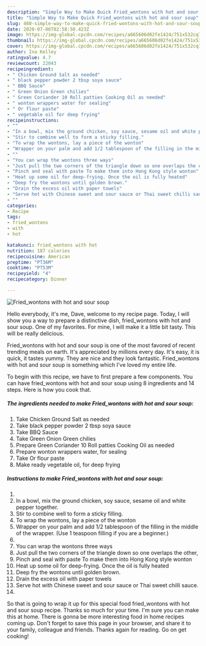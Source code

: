 ```yaml
---
description: "Simple Way to Make Quick Fried_wontons with hot and sour soup"
title: "Simple Way to Make Quick Fried_wontons with hot and sour soup"
slug: 460-simple-way-to-make-quick-fried-wontons-with-hot-and-sour-soup
date: 2020-07-06T02:58:50.423Z
image: https://img-global.cpcdn.com/recipes/a665606d02fe1424/751x532cq70/fried_wontons-with-hot-and-sour-soup-recipe-main-photo.jpg
thumbnail: https://img-global.cpcdn.com/recipes/a665606d02fe1424/751x532cq70/fried_wontons-with-hot-and-sour-soup-recipe-main-photo.jpg
cover: https://img-global.cpcdn.com/recipes/a665606d02fe1424/751x532cq70/fried_wontons-with-hot-and-sour-soup-recipe-main-photo.jpg
author: Ina Kelley
ratingvalue: 4.7
reviewcount: 22043
recipeingredient:
- " Chicken Ground Salt as needed"
- " black pepper powder 2 tbsp soya sauce"
- " BBQ Sauce"
- " Green Onion Green chilies"
- " Green Coriander 10 Roll patties Cooking Oil as needed"
- " wonton wrappers water for sealing"
- " Or flour paste"
- " vegetable oil for deep frying"
recipeinstructions:
- ""
- "In a bowl, mix the ground chicken, soy sauce, sesame oil and white pepper together."
- "Stir to combine well to form a sticky filling."
- "To wrap the wontons, lay a piece of the wonton"
- "Wrapper on your palm and add 1/2 tablespoon of the filling in the middle of the wrapper. (Use 1 teaspoon filling if you are a beginner.)"
- ""
- "You can wrap the wontons three ways"
- "Just pull the two corners of the triangle down so one overlaps the other,"
- "Pinch and seal with paste To make them into Hong Kong style wonton"
- "Heat up some oil for deep-frying. Once the oil is fully heated"
- "Deep fry the wontons until golden brown."
- "Drain the excess oil with paper towels"
- "Serve hot with Chinese sweet and sour sauce or Thai sweet chilli sauce."
- ""
categories:
- Recipe
tags:
- fried_wontons
- with
- hot

katakunci: fried_wontons with hot 
nutrition: 187 calories
recipecuisine: American
preptime: "PT36M"
cooktime: "PT53M"
recipeyield: "4"
recipecategory: Dinner

---
```



![Fried_wontons with hot and sour soup](https://img-global.cpcdn.com/recipes/a665606d02fe1424/751x532cq70/fried_wontons-with-hot-and-sour-soup-recipe-main-photo.jpg)

Hello everybody, it's me, Dave, welcome to my recipe page. Today, I will show you a way to prepare a distinctive dish, fried_wontons with hot and sour soup. One of my favorites. For mine, I will make it a little bit tasty. This will be really delicious.



Fried_wontons with hot and sour soup is one of the most favored of recent trending meals on earth. It's appreciated by millions every day. It's easy, it is quick, it tastes yummy. They are nice and they look fantastic. Fried_wontons with hot and sour soup is something which I've loved my entire life.


To begin with this recipe, we have to first prepare a few components. You can have fried_wontons with hot and sour soup using 8 ingredients and 14 steps. Here is how you cook that.

<!--inarticleads1-->

##### The ingredients needed to make Fried_wontons with hot and sour soup:

1. Take  Chicken Ground Salt as needed
1. Take  black pepper powder 2 tbsp soya sauce
1. Take  BBQ Sauce
1. Take  Green Onion Green chilies
1. Prepare  Green Coriander 10 Roll patties Cooking Oil as needed
1. Prepare  wonton wrappers water, for sealing
1. Take  Or flour paste
1. Make ready  vegetable oil, for deep frying




<!--inarticleads2-->

##### Instructions to make Fried_wontons with hot and sour soup:

1. 
1. In a bowl, mix the ground chicken, soy sauce, sesame oil and white pepper together.
1. Stir to combine well to form a sticky filling.
1. To wrap the wontons, lay a piece of the wonton
1. Wrapper on your palm and add 1/2 tablespoon of the filling in the middle of the wrapper. (Use 1 teaspoon filling if you are a beginner.)
1. 
1. You can wrap the wontons three ways
1. Just pull the two corners of the triangle down so one overlaps the other,
1. Pinch and seal with paste To make them into Hong Kong style wonton
1. Heat up some oil for deep-frying. Once the oil is fully heated
1. Deep fry the wontons until golden brown.
1. Drain the excess oil with paper towels
1. Serve hot with Chinese sweet and sour sauce or Thai sweet chilli sauce.
1. 




So that is going to wrap it up for this special food fried_wontons with hot and sour soup recipe. Thanks so much for your time. I'm sure you can make this at home. There is gonna be more interesting food in home recipes coming up. Don't forget to save this page in your browser, and share it to your family, colleague and friends. Thanks again for reading. Go on get cooking!
